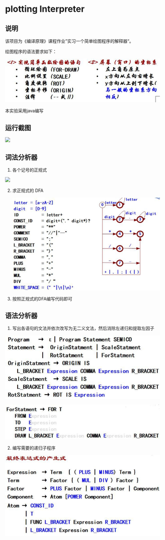 # plotting Interpreter

## 说明

该项目为《编译原理》课程作业”实习一个简单绘图程序的解释器“。  

绘图程序的语法要求如下：

![](http://github.com/a-psycho/plottingInterpreter/raw/master/images/image1.png)

本实验采用java编写

## 运行截图

![](https://github.com/a-psycho/plottingInterpreter/blob/tree/master/images/run_example.png)

## 词法分析器

1. 各个记号的正规式

![](https://github.com/a-psycho/plottingInterpreter/blob/tree/master/images/image2.jpeg.png)

2. 求正规式的 DFA

   ![](https://github.com/a-psycho/plottingInterpreter/blob/master/images/image3.jpeg.png)

3. 按照正规式的DFA编写代码即可

## 语法分析器

1. 写出各语句的文法并依次改写为无二义文法，然后消除左递归和提取左因子

![](https://github.com/a-psycho/plottingInterpreter/blob/master/images/image4.jpeg.png)

![](https://github.com/a-psycho/plottingInterpreter/blob/master/images/image5.jpeg.png)

2. 编写需要的递归子程序

![](https://github.com/a-psycho/plottingInterpreter/blob/master/images/image6.jpeg.png)